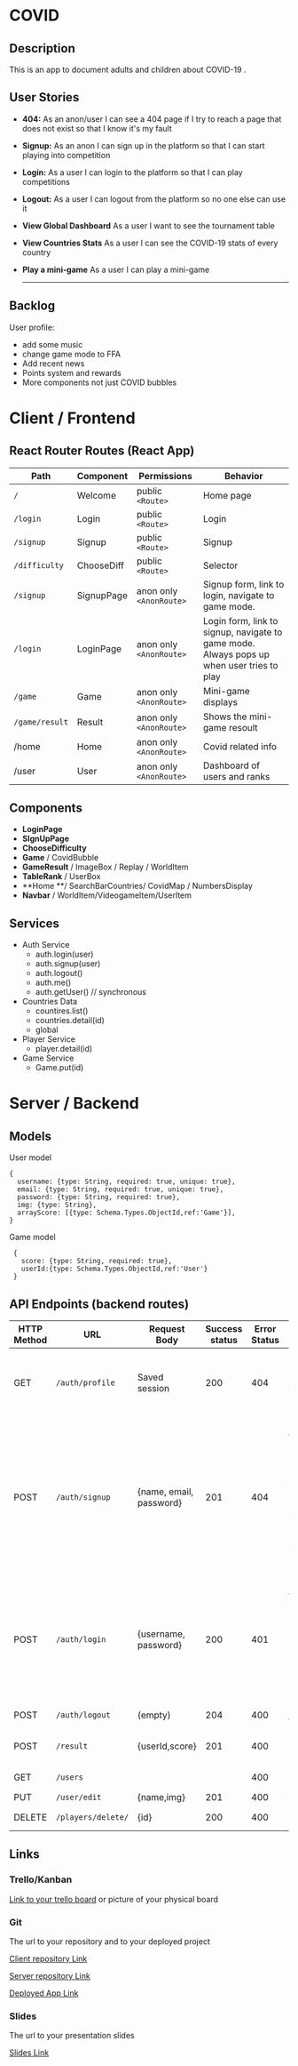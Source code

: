 # COVID



## Description

This is an app to document adults and children about COVID-19 . 

## User Stories

- **404:** As an anon/user I can see a 404 page if I try to reach a page that does not exist so that I know it's my fault

- **Signup:** As an anon I can sign up in the platform so that I can start playing into competition

- **Login:** As a user I can login to the platform so that I can play competitions

- **Logout:** As a user I can logout from the platform so no one else can use it

- **View Global Dashboard** As a user I want to see the tournament table

- **View Countries Stats** As a user I can see the COVID-19 stats of every country

- **Play a mini-game** As a user I can play a mini-game

  ****

## Backlog

User profile:

- add some music
- change game mode to FFA
- Add recent news
- Points system and rewards
- More components not just COVID bubbles



# Client / Frontend

## React Router Routes (React App)

| Path           | Component  | Permissions             | Behavior                                                     |
| -------------- | ---------- | ----------------------- | ------------------------------------------------------------ |
| `/`            | Welcome    | public `<Route>`        | Home page                                                    |
| `/login`       | Login      | public `<Route>`        | Login                                                        |
| `/signup`      | Signup     | public `<Route>`        | Signup                                                       |
| `/difficulty`  | ChooseDiff | public `<Route>`        | Selector                                                     |
| `/signup`      | SignupPage | anon only `<AnonRoute>` | Signup form, link to login, navigate to game mode.           |
| `/login`       | LoginPage  | anon only `<AnonRoute>` | Login form, link to signup, navigate to game mode. Always pops up when user tries to play |
| `/game`        | Game       | anon only `<AnonRoute>` | Mini-game displays                                           |
| `/game/result` | Result     | anon only `<AnonRoute>` | Shows the mini-game resoult                                  |
| /home          | Home       | anon only `<AnonRoute>` | Covid related info                                           |
| /user          | User       | anon only `<AnonRoute>` | Dashboard of users and ranks                                 |



## Components

- **LoginPage**
- **SIgnUpPage**
- **ChooseDifficulty**
- **Game** / CovidBubble
- **GameResult** / ImageBox / Replay / WorldItem
- **TableRank** / UserBox 
- **Home **/ SearchBarCountries/ CovidMap / NumbersDisplay
- **Navbar** / WorldItem/VideogameItem/UserItem

## Services

- Auth Service
  - auth.login(user)
  - auth.signup(user)
  - auth.logout()
  - auth.me()
  - auth.getUser() // synchronous
- Countries Data
  - countires.list()
  - countries.detail(id)
  - global
- Player Service
  - player.detail(id)
- Game Service
  - Game.put(id)



# Server / Backend

## Models

User model

```
{
  username: {type: String, required: true, unique: true},
  email: {type: String, required: true, unique: true},
  password: {type: String, required: true},
  img: {type: String},
  arrayScore: [{type: Schema.Types.ObjectId,ref:'Game'}],
}
```

Game model

```
 {
   score: {type: String, required: true},
   userId:{type: Schema.Types.ObjectId,ref:'User'}
 }
```





## API Endpoints (backend routes)

| HTTP Method | URL                | Request Body            | Success status | Error Status | Description                                                  |
| ----------- | ------------------ | ----------------------- | -------------- | ------------ | ------------------------------------------------------------ |
| GET         | `/auth/profile`    | Saved session           | 200            | 404          | Check if user is logged in and return profile page           |
| POST        | `/auth/signup`     | {name, email, password} | 201            | 404          | Checks if fields not empty (422) and user not exists (409), then create user with encrypted password, and store user in session |
| POST        | `/auth/login`      | {username, password}    | 200            | 401          | Checks if fields not empty (422), if user exists (404), and if password matches (404), then stores user in session |
| POST        | `/auth/logout`     | (empty)                 | 204            | 400          | Logs out the us                                              |
| POST        | `/result`          | {userId,score}          | 201            | 400          | Create and save a new result                                 |
| GET         | `/users`           |                         |                | 400          | show players                                                 |
| PUT         | `/user/edit`       | {name,img}              | 201            | 400          | edit player                                                  |
| DELETE      | `/players/delete/` | {id}                    | 200            | 400          | delete player                                                |



## Links

### Trello/Kanban

[Link to your trello board](https://trello.com/b/aAIAef2s/the-covid) or picture of your physical board

### Git

The url to your repository and to your deployed project

[Client repository Link](https://github.com/krankie-code/covid-app-client)

[Server repository Link](https://github.com/krankie-code/covid-app-server)

[Deployed App Link](https://project-covid-app.herokuapp.com/)

### Slides

The url to your presentation slides

[Slides Link](http://slides.com/)